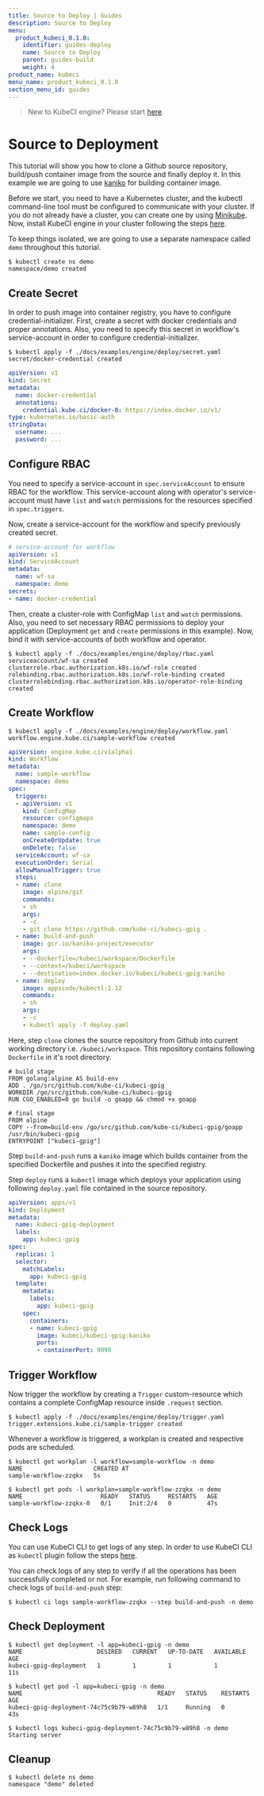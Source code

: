 ```yaml
---
title: Source to Deploy | Guides
description: Source to Deploy
menu:
  product_kubeci_0.1.0:
    identifier: guides-deploy
    name: Source to Deploy
    parent: guides-build
    weight: 4
product_name: kubeci
menu_name: product_kubeci_0.1.0
section_menu_id: guides
---
```


> New to KubeCI engine? Please start [here](/docs/concepts/README.md).

# Source to Deployment

This tutorial will show you how to clone a Github source repository, build/push container image from the source and finally deploy it. In this example we are going to use [kaniko](https://github.com/GoogleContainerTools/kaniko) for building container image. 

Before we start, you need to have a Kubernetes cluster, and the kubectl command-line tool must be configured to communicate with your cluster. If you do not already have a cluster, you can create one by using [Minikube](https://github.com/kubernetes/minikube). Now, install KubeCI engine in your cluster following the steps [here](/docs/setup/engine/install.md).

To keep things isolated, we are going to use a separate namespace called `demo` throughout this tutorial.

```console
$ kubectl create ns demo
namespace/demo created
```

## Create Secret

In order to push image into container registry, you have to configure credential-initializer. First, create a secret with docker credentials and proper annotations. Also, you need to specify this secret in workflow's service-account in order to configure credential-initializer.

```console
$ kubectl apply -f ./docs/examples/engine/deploy/secret.yaml
secret/docker-credential created
```

```yaml
apiVersion: v1
kind: Secret
metadata:
  name: docker-credential
  annotations:
    credential.kube.ci/docker-0: https://index.docker.io/v1/
type: kubernetes.io/basic-auth
stringData:
  username: ...
  password: ...
```

## Configure RBAC

You need to specify a service-account in `spec.serviceAccount` to ensure RBAC for the workflow. This service-account along with operator's service-account must have `list` and `watch` permissions for the resources specified in `spec.triggers`.

Now, create a service-account for the workflow and specify previously created secret.

```yaml
# service-account for workflow
apiVersion: v1
kind: ServiceAccount
metadata:
  name: wf-sa
  namespace: demo
secrets:
- name: docker-credential
```

Then, create a cluster-role with ConfigMap `list` and `watch` permissions. Also, you need to set necessary RBAC permissions to deploy your application (Deployment `get` and `create` permissions in this example). Now, bind it with service-accounts of both workflow and operator.

```console
$ kubectl apply -f ./docs/examples/engine/deploy/rbac.yaml
serviceaccount/wf-sa created
clusterrole.rbac.authorization.k8s.io/wf-role created
rolebinding.rbac.authorization.k8s.io/wf-role-binding created
clusterrolebinding.rbac.authorization.k8s.io/operator-role-binding created
```

## Create Workflow

```console
$ kubectl apply -f ./docs/examples/engine/deploy/workflow.yaml
workflow.engine.kube.ci/sample-workflow created
```

```yaml
apiVersion: engine.kube.ci/v1alpha1
kind: Workflow
metadata:
  name: sample-workflow
  namespace: demo
spec:
  triggers:
  - apiVersion: v1
    kind: ConfigMap
    resource: configmaps
    namespace: demo
    name: sample-config
    onCreateOrUpdate: true
    onDelete: false
  serviceAccount: wf-sa
  executionOrder: Serial
  allowManualTrigger: true
  steps:
  - name: clone
    image: alpine/git
    commands:
    - sh
    args:
    - -c
    - git clone https://github.com/kube-ci/kubeci-gpig .
  - name: build-and-push
    image: gcr.io/kaniko-project/executor
    args:
    - --dockerfile=/kubeci/workspace/Dockerfile
    - --context=/kubeci/workspace
    - --destination=index.docker.io/kubeci/kubeci-gpig:kaniko
  - name: deploy
    image: appscode/kubectl:1.12
    commands:
    - sh
    args:
    - -c
    - kubectl apply -f deploy.yaml
```

Here, step `clone` clones the source repository from Github into current working directory i.e. `/kubeci/workspace`. This repository contains following `Dockerfile` in it's root directory.

```
# build stage
FROM golang:alpine AS build-env
ADD . /go/src/github.com/kube-ci/kubeci-gpig
WORKDIR /go/src/github.com/kube-ci/kubeci-gpig
RUN CGO_ENABLED=0 go build -o goapp && chmod +x goapp

# final stage
FROM alpine
COPY --from=build-env /go/src/github.com/kube-ci/kubeci-gpig/goapp /usr/bin/kubeci-gpig
ENTRYPOINT ["kubeci-gpig"]
```

Step `build-and-push` runs a `kaniko` image which builds container from the specified Dockerfile and pushes it into the specified registry.

Step `deploy` runs a `kubectl` image which deploys your application using following `deploy.yaml` file contained in the source repository.

```yaml
apiVersion: apps/v1
kind: Deployment
metadata:
  name: kubeci-gpig-deployment
  labels:
    app: kubeci-gpig
spec:
  replicas: 1
  selector:
    matchLabels:
      app: kubeci-gpig
  template:
    metadata:
      labels:
        app: kubeci-gpig
    spec:
      containers:
      - name: kubeci-gpig
        image: kubeci/kubeci-gpig:kaniko
        ports:
        - containerPort: 9090
```

## Trigger Workflow

Now trigger the workflow by creating a `Trigger` custom-resource which contains a complete ConfigMap resource inside `.request` section.

```console
$ kubectl apply -f ./docs/examples/engine/deploy/trigger.yaml
trigger.extensions.kube.ci/sample-trigger created
```

Whenever a workflow is triggered, a workplan is created and respective pods are scheduled.

```console
$ kubectl get workplan -l workflow=sample-workflow -n demo
NAME                    CREATED AT
sample-workflow-zzqkx   5s
```

```console
$ kubectl get pods -l workplan=sample-workflow-zzqkx -n demo
NAME                      READY   STATUS     RESTARTS   AGE
sample-workflow-zzqkx-0   0/1     Init:2/4   0          47s
```

## Check Logs

You can use KubeCI CLI to get logs of any step. In order to use KubeCI CLI as `kubectl` plugin follow the steps [here](/docs/setup/cli/install.md).

You can check logs of any step to verify if all the operations has been successfully completed or not. For example, run following command to check logs of `build-and-push` step:

```console
$ kubectl ci logs sample-workflow-zzqkx --step build-and-push -n demo
```

## Check Deployment

```console
$ kubectl get deployment -l app=kubeci-gpig -n demo
NAME                     DESIRED   CURRENT   UP-TO-DATE   AVAILABLE   AGE
kubeci-gpig-deployment   1         1         1            1           11s

$ kubectl get pod -l app=kubeci-gpig -n demo
NAME                                      READY   STATUS    RESTARTS   AGE
kubeci-gpig-deployment-74c75c9b79-w89h8   1/1     Running   0          43s

$ kubectl logs kubeci-gpig-deployment-74c75c9b79-w89h8 -n demo
Starting server
```

## Cleanup

```console
$ kubectl delete ns demo
namespace "demo" deleted
```
